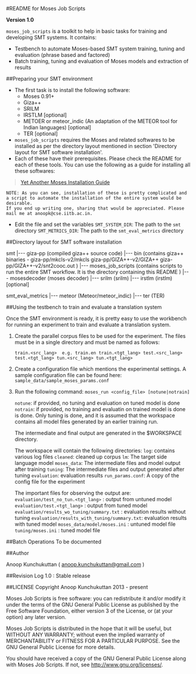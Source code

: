 #README for Moses Job Scripts

**Version 1.0**

`moses_job_scripts` is a toolkit to help in basic tasks for training and developing SMT systems. It contains:

- Testbench to automate Moses-based SMT system training, tuning and evaluation (phrase based and factored)
- Batch training, tuning and evaluation of Moses models and extraction of results

##Preparing your SMT environment

- The first task is to install the following software: 
    - Moses 0.91+ 
    - Giza++ 
    - SRILM
    - IRSTLM [optional]
    - METOER or meteor_indic (An adaptation of the METEOR tool for Indian languages) [optional]
    - TER [optional]
- `moses_job_scripts` requires the Moses and related softwares to be installed as per the directory layout mentioned in section 'Directory layout for SMT software installation'. 
- Each of these have their prerequisites. Please check the README for each of these tools. You can use the following as a guide for installing all these softwares: 
>    [Yet Another Moses Installation Guide](http://organize-information.blogspot.in/2012/01/yet-another-moses-installation-guide.html)

    NOTE: As you can see, installation of these is pretty complicated and a script to automate the installation of the entire system would be desirable. 
    If you end up writing one, sharing that would be appreciated. Please mail me at anoopk@cse.iitb.ac.in. 
    
- Edit the file and set the variables
   `SMT_SYSTEM_DIR`: The path to the `smt` directory 
   `SMT_METRICS_DIR`: The path to the `smt_eval_metrics` directory 

##Directory layout for SMT software installation

smt
 |---   giza-pp             (compiled giza++ source code)
 |---   bin                 (contains giza++ binaries - giza-pp/mkcls-v2/mkcls giza-pp/GIZA++-v2/GIZA++ giza-pp/GIZA++-v2/snt2cooc.out )
 |---   moses_job_scripts         (contains scripts to run the entire SMT workflow. It is the directory containing this README )
 |---   mosesdecoder        (moses decoder)
 |---   srilm               (srilm)
 |---   irstlm              (irstlm) [optional]

smt_eval_metrics
 |---  meteor               (Meteor/meteor_indic)
 |---  ter                  (TER)


##Using the testbench to train and evaluate a translation system

Once the SMT environment is ready, it is pretty easy to use the workbench for running an experiment to train and evaluate a translation system.

1. Create the parallel corpus files to be used for the experiment. The files must be in a single directory and must be named as follows: 

   `train.<src_lang>  e.g. train.en
    train.<tgt_lang>
    test.<src_lang>
    test.<tgt_lang>
    tun.<src_lang>
    tun.<tgt_lang>`
   
2. Create a configuration file which mentions the experimental settings. A sample configuration file can be found here:  
`sample_data/sample_moses_params.conf `

3. Run the following command: 
           `moses_run <config_file> [notune|notrain]`
    
   `notune`: if provided, no tuning and evaluation on tuned model is done 
   `notrain`: if provided, no training and evaluatin on trained model is done is done. Only tuning is done, and it is assumed that the workspace contains all model files generated by an earlier training run.

   The intermediate and final output are generated in the $WORKSPACE directory. 

   The workspace will contain the following directories: 
        `log`: contains various log files 
        `cleaned`: cleaned up corpus 
        `lm`: The target side language model 
        `moses_data`: The intermediate files and model output after training 
        `tuning`: The intermediate files and output generated after tuning 
        `evaluation`: evaluation results 
        `run_params.conf`: A copy of the config file for the experiment 

   The important files for observing the output are: 
        `evaluation/test_no_tun.<tgt_lang>` : output from untuned model 
        `evaluation/test.<tgt_lang>` : output from tuned model
        `evaluation/results_wo_tuning/summary.txt` : evaluation results without tuning 
        `evaluation/results_with_tuning/summary.txt`: evaluation results with tuned model 
        `moses_data/model/moses.ini` : untuned model file
        `tuning/moses.ini` : tuned model file

##Batch Operations
To be documented

##Author

Anoop Kunchukuttan ( anoop.kunchukuttan@gmail.com )

##Revision Log 
1.0 : Stable release


##LICENSE
Copyright Anoop Kunchukuttan 2013 - present
 
Moses Job Scripts is free software: you can redistribute it and/or modify
it under the terms of the GNU General Public License as published by
the Free Software Foundation, either version 3 of the License, or
(at your option) any later version.

Moses Job Scripts is distributed in the hope that it will be useful,
       but WITHOUT ANY WARRANTY; without even the implied warranty of
       MERCHANTABILITY or FITNESS FOR A PARTICULAR PURPOSE.  See the
       GNU General Public License for more details.

You should have received a copy of the GNU General Public License
 along with Moses Job Scripts.  If not, see <http://www.gnu.org/licenses/>.